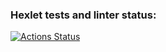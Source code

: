 ### Hexlet tests and linter status:
[![Actions Status](https://github.com/l4ught3r/frontend-project-46/workflows/hexlet-check/badge.svg)](https://github.com/l4ught3r/frontend-project-46/actions)